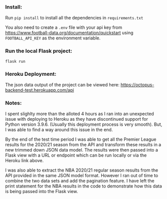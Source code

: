 ### Install:

Run `pip install` to install all the dependencies in `requirements.txt` 

You also need to create a `.env` file with your api key from https://www.football-data.org/documentation/quickstart using `FOOTBALL_API_KEY` as the environment variable.

### Run the local Flask project:
`flask run`

### Heroku Deployment:
The json data output of the project can be viewed here: 
https://octopus-backend-test.herokuapp.com/api

### Notes:

I spent slighlty more than the alloted 4 hours as I ran into an unexpected issue with deploying to Heroku as they have discontinued support for Python version 3.9.6. (Usually this deployment process is very smooth). But, I was able to find a way around this issue in the end. 

By the end of the test time period I was able to get all the Premier League results for the 2020/21 season from the API and transform these results in a new trimmed down JSON data model. The results were then passed into a Flask view with a URL or endpoint which can be run locally or via the Heroku link above. 

I was also able to extract the NBA 2020/21 regular season results from the API provided in the same JSON model format. However I ran out of time to combine the two data sets and add the pagination feature. I have left the print statement for the NBA results in the code to demonstrate how this data is being passed into the Flask view.


